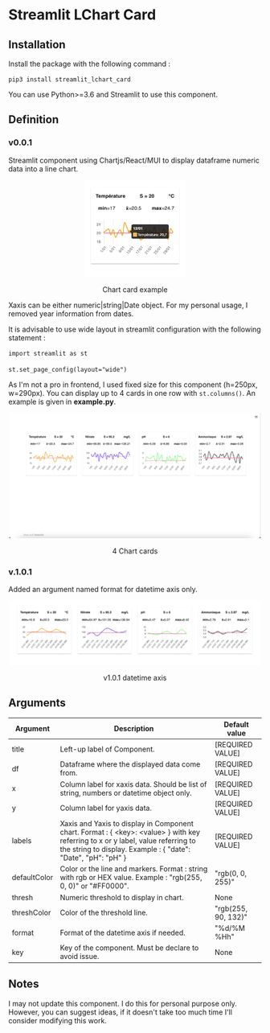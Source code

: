# Streamlit LChart Card

## Installation

Install the package with the following command :
```
pip3 install streamlit_lchart_card
```

You can use Python>=3.6 and Streamlit to use this component.

## Definition

### v0.0.1
Streamlit component using Chartjs/React/MUI to display dataframe numeric data into a line chart.
<div style='text-align: center;'>
    <img alt="example" src="static/interactive.png" width=200>
    <p>Chart card example</p>
</div>
Xaxis can be either numeric|string|Date object. For my personal usage, I removed year information from dates.

It is advisable to use wide layout in streamlit configuration with the following statement :
```
import streamlit as st

st.set_page_config(layout="wide")
```

As I'm not a pro in frontend, I used fixed size for this component (h=250px, w=290px). You can display up to 4 cards in one row with ````st.columns()````. An example is given in **example.py**.
<div style='text-align: center;'>
    <img alt="example" src="static/example.png" width=500>
    <p>4 Chart cards</p>
</div>

### v.1.0.1

Added an argument named format for datetime axis only.

<div style='text-align: center;'>
    <img alt="example2" src="static/v0.0.3.png" width=500>
    <p>v1.0.1 datetime axis</p>
</div>

## Arguments

| **Argument** | **Description**                                                                                                                                                                                       | **Default value**   |
|--------------|-------------------------------------------------------------------------------------------------------------------------------------------------------------------------------------------------------|---------------------|
| title        | Left-up label of Component.                                                                                                                                                                           | [REQUIRED VALUE]    |
| df           | Dataframe where the displayed data come from.                                                                                                                                                         | [REQUIRED VALUE]    |
| x            | Column label for xaxis data. Should be list of string, numbers or datetime object only.                                                                                                               | [REQUIRED VALUE]    |
| y            | Column label for yaxis data.                                                                                                                                                                          | [REQUIRED VALUE]    |
| labels       | Xaxis and Yaxis to display in Component chart. Format : { \<key\>: \<value\> } with key referring to x or y label, value referring to the string to display. Example : { "date": "Date", "pH": "pH" } | [REQUIRED VALUE]    |
| defaultColor | Color or the line and markers. Format : string with rgb or HEX value. Example : "rgb(255, 0, 0)" or "#FF0000".                                                                                        | "rgb(0, 0, 255)"    |
| thresh       | Numeric threshold to display in chart.                                                                                                                                                                | None                |
| threshColor  | Color of the threshold line.                                                                                                                                                                          | "rgb(255, 90, 132)" |
| format       | Format of the datetime axis if needed.                                                                                                                                                                | "%d/%M %Hh"         |
| key          | Key of the component. Must be declare to avoid issue.                                                                                                                                                 | None                |

## Notes

I may not update this component. I do this for personal purpose only. However, you can suggest ideas, if it doesn't take too much time I'll consider modifying this work.